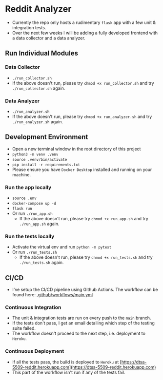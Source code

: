 # Reddit Analyzer

- Currently the repo only hosts a rudimentary `flask` app with a few unit & integration tests.
- Over the next few weeks I will be adding a fully developed frontend with a data collector and a data analyzer.

## Run Individual Modules
### Data Collector
- `./run_collector.sh`
- If the above doesn't run, please try `chmod +x run_collector.sh` and try `./run_collector.sh` again.

### Data Analyzer
- `./run_analyzer.sh`
- If the above doesn't run, please try `chmod +x run_analyzer.sh` and try `./run_analyzer.sh` again.

## Development Environment
- Open a new terminal window in the root directory of this project
- `python3 -m venv .venv`
- `source .venv/bin/activate`
- `pip install -r requirements.txt`
- Please ensure you have `Docker Desktop` installed and running on your machine.

### Run the app locally
- `source .env`
- `docker-compose up -d`
- `flask run`
- Or run `./run_app.sh`
    - If the above doesn't run, please try `chmod +x run_app.sh` and try `./run_app.sh` again.

### Run the tests locally
- Activate the virtual env and run `python -m pytest`
- Or run `./run_tests.sh`
    - If the above doesn't run, please try `chmod +x run_tests.sh` and try `./run_tests.sh` again.

## CI/CD
- I've setup the CI/CD pipeline using Github Actions. The workflow can be found here: [.github/workflows/main.yml](https://github.com/karansangha/dtsa-5509-twitter-analyzer/blob/main/.github/workflows/main.yml)

### Continuous Integration
- The unit & integration tests are run on every push to the `main` branch.
- If the tests don't pass, I get an email detailing which step of the testing suite failed.
- The workflow doesn't proceed to the next step, i.e. deployment to `Heroku`.

### Continuous Deployment
- If all the tests pass, the build is deployed to `Heroku` at [https://dtsa-5509-reddit.herokuapp.com](https://dtsa-5509-reddit.herokuapp.com)
- This part of the workflow isn't run if any of the tests fail.
